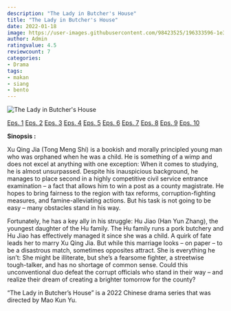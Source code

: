 ```yaml
---
description: "The Lady in Butcher's House"
title: "The Lady in Butcher's House"
date: 2022-01-18
image: https://user-images.githubusercontent.com/98423525/196333596-1e3ca6cb-05bc-41db-82fd-c2145029feca.jpg
author: Admin
ratingvalue: 4.5
reviewcount: 7
categories:
- Drama
tags:
- makan
- siang
- bento
---
```


![The Lady in Butcher's House](https://user-images.githubusercontent.com/98423525/196333596-1e3ca6cb-05bc-41db-82fd-c2145029feca.jpg)

[Eps. 1](/video/the-lady-in-butchers-house-eps-1)
[Eps. 2](/video/the-lady-in-butchers-house-eps-2)
[Eps. 3](/video/the-lady-in-butchers-house-eps-3)
[Eps. 4](/video/the-lady-in-butchers-house-eps-4)
[Eps. 5](/video/the-lady-in-butchers-house-eps-5)
[Eps. 6](/video/the-lady-in-butchers-house-eps-6)
[Eps. 7](/video/the-lady-in-butchers-house-eps-7)
[Eps. 8](/video/the-lady-in-butchers-house-eps-8)
[Eps. 9](/video/the-lady-in-butchers-house-eps-9)
[Eps. 10](/video/the-lady-in-butchers-house-eps-10)

**Sinopsis :**

Xu Qing Jia (Tong Meng Shi) is a bookish and morally principled young man who was orphaned when he was a child. He is something of a wimp and does not excel at anything with one exception: When it comes to studying, he is almost unsurpassed. Despite his inauspicious background, he manages to place second in a highly competitive civil service entrance examination – a fact that allows him to win a post as a county magistrate. He hopes to bring fairness to the region with tax reforms, corruption-fighting measures, and famine-alleviating actions. But his task is not going to be easy – many obstacles stand in his way.

Fortunately, he has a key ally in his struggle: Hu Jiao (Han Yun Zhang), the youngest daughter of the Hu family. The Hu family runs a pork butchery and Hu Jiao has effectively managed it since she was a child. A quirk of fate leads her to marry Xu Qing Jia. But while this marriage looks – on paper – to be a disastrous match, sometimes opposites attract. She is everything he isn’t: She might be illiterate, but she’s a fearsome fighter, a streetwise tough-talker, and has no shortage of common sense. Could this unconventional duo defeat the corrupt officials who stand in their way – and realize their dream of creating a brighter tomorrow for the county?

“The Lady in Butcher’s House” is a 2022 Chinese drama series that was directed by Mao Kun Yu.